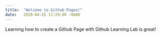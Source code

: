 ```yaml
---
title:  "Welcome to Github Pages!"
date:   2018-04-25 11:29:00 -0600
---
```


Learning how to create a Github Page with Github Learning Lab is great!
